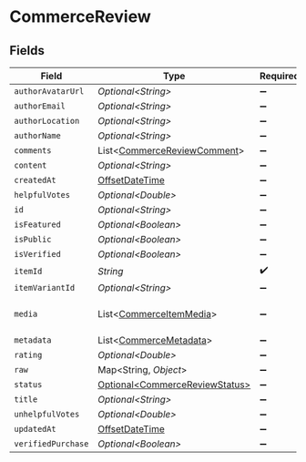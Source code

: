 # CommerceReview


## Fields

| Field                                                                                     | Type                                                                                      | Required                                                                                  | Description                                                                               |
| ----------------------------------------------------------------------------------------- | ----------------------------------------------------------------------------------------- | ----------------------------------------------------------------------------------------- | ----------------------------------------------------------------------------------------- |
| `authorAvatarUrl`                                                                         | *Optional\<String>*                                                                       | :heavy_minus_sign:                                                                        | N/A                                                                                       |
| `authorEmail`                                                                             | *Optional\<String>*                                                                       | :heavy_minus_sign:                                                                        | N/A                                                                                       |
| `authorLocation`                                                                          | *Optional\<String>*                                                                       | :heavy_minus_sign:                                                                        | N/A                                                                                       |
| `authorName`                                                                              | *Optional\<String>*                                                                       | :heavy_minus_sign:                                                                        | N/A                                                                                       |
| `comments`                                                                                | List\<[CommerceReviewComment](../../models/shared/CommerceReviewComment.md)>              | :heavy_minus_sign:                                                                        | N/A                                                                                       |
| `content`                                                                                 | *Optional\<String>*                                                                       | :heavy_minus_sign:                                                                        | N/A                                                                                       |
| `createdAt`                                                                               | [OffsetDateTime](https://docs.oracle.com/javase/8/docs/api/java/time/OffsetDateTime.html) | :heavy_minus_sign:                                                                        | N/A                                                                                       |
| `helpfulVotes`                                                                            | *Optional\<Double>*                                                                       | :heavy_minus_sign:                                                                        | N/A                                                                                       |
| `id`                                                                                      | *Optional\<String>*                                                                       | :heavy_minus_sign:                                                                        | N/A                                                                                       |
| `isFeatured`                                                                              | *Optional\<Boolean>*                                                                      | :heavy_minus_sign:                                                                        | N/A                                                                                       |
| `isPublic`                                                                                | *Optional\<Boolean>*                                                                      | :heavy_minus_sign:                                                                        | N/A                                                                                       |
| `isVerified`                                                                              | *Optional\<Boolean>*                                                                      | :heavy_minus_sign:                                                                        | N/A                                                                                       |
| `itemId`                                                                                  | *String*                                                                                  | :heavy_check_mark:                                                                        | N/A                                                                                       |
| `itemVariantId`                                                                           | *Optional\<String>*                                                                       | :heavy_minus_sign:                                                                        | N/A                                                                                       |
| `media`                                                                                   | List\<[CommerceItemMedia](../../models/shared/CommerceItemMedia.md)>                      | :heavy_minus_sign:                                                                        | Photosvideos attached to the review                                                       |
| `metadata`                                                                                | List\<[CommerceMetadata](../../models/shared/CommerceMetadata.md)>                        | :heavy_minus_sign:                                                                        | N/A                                                                                       |
| `rating`                                                                                  | *Optional\<Double>*                                                                       | :heavy_minus_sign:                                                                        | N/A                                                                                       |
| `raw`                                                                                     | Map\<String, *Object*>                                                                    | :heavy_minus_sign:                                                                        | N/A                                                                                       |
| `status`                                                                                  | [Optional\<CommerceReviewStatus>](../../models/shared/CommerceReviewStatus.md)            | :heavy_minus_sign:                                                                        | N/A                                                                                       |
| `title`                                                                                   | *Optional\<String>*                                                                       | :heavy_minus_sign:                                                                        | N/A                                                                                       |
| `unhelpfulVotes`                                                                          | *Optional\<Double>*                                                                       | :heavy_minus_sign:                                                                        | N/A                                                                                       |
| `updatedAt`                                                                               | [OffsetDateTime](https://docs.oracle.com/javase/8/docs/api/java/time/OffsetDateTime.html) | :heavy_minus_sign:                                                                        | N/A                                                                                       |
| `verifiedPurchase`                                                                        | *Optional\<Boolean>*                                                                      | :heavy_minus_sign:                                                                        | N/A                                                                                       |